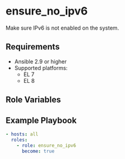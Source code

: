 # ensure_no_ipv6

Make sure IPv6 is not enabled on the system.

## Requirements

- Ansible 2.9 or higher
- Supported platforms:
  - EL 7
  - EL 8

## Role Variables


## Example Playbook

```yaml
- hosts: all
  roles:
    - role: ensure_no_ipv6
      become: true
```
